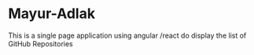 # Mayur-Adlak
This is a single page application using angular /react do display the list of GitHub Repositories

